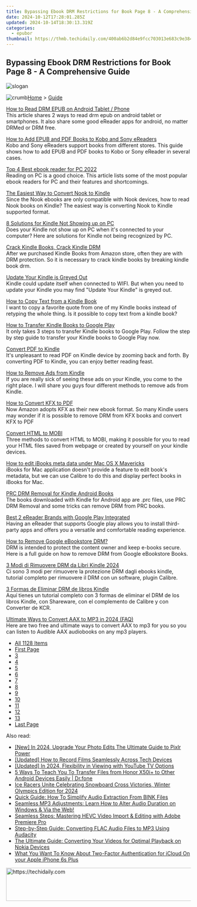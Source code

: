 ```yaml
---
title: Bypassing Ebook DRM Restrictions for Book Page 8 - A Comprehensive Guide
date: 2024-10-12T17:28:01.285Z
updated: 2024-10-14T18:30:13.319Z
categories:
  - epubor
thumbnail: https://thmb.techidaily.com/400ab6b2d84e9fcc703013e683c9e38470acb071407495f0911dc7de431c6c41.jpg
---
```


## Bypassing Ebook DRM Restrictions for Book Page 8 - A Comprehensive Guide

![slogan](http://www.epubor.com/images/guide-banner-word.png)

![crumb](http://www.epubor.com/images/ol_home.png)[Home](https://tools.techidaily.com/epubor/products/) \> [Guide](https://tools.techidaily.com/epubor/products/)

[How to Read DRM EPUB on Android Tablet / Phone](https://tools.techidaily.com/epubor/products/)  
 This article shares 2 ways to read drm epub on android tablet or smartphones. It also share some good eReader apps for android, no matter DRMed or DRM free.

[How to Add EPUB and PDF Books to Kobo and Sony eReaders](https://tools.techidaily.com/epubor/products/)  
 Kobo and Sony eReaders support books from different stores. This guide shows how to add EPUB and PDF books to Kobo or Sony eReader in several cases.

[Top 4 Best ebook reader for PC 2022](https://tools.techidaily.com/epubor/reader/)  
 Reading on PC is a good choice. This article lists some of the most popular ebook readers for PC and their features and shortcomings.

[The Easiest Way to Convert Nook to Kindle](https://tools.techidaily.com/epubor/products/)  
 Since the Nook ebooks are only compatible with Nook devices, how to read Nook books on Kindle? The easiest way is converting Nook to Kindle supported format. 

[8 Solutions for Kindle Not Showing up on PC](https://tools.techidaily.com/epubor/products/)  
 Does your Kindle not show up on PC when it's connected to your computer? Here are solutions for Kindle not being recognized by PC. 

[Crack Kindle Books, Crack Kindle DRM](https://tools.techidaily.com/epubor/products/)  
 After we purchased Kindle Books from Amazon store, often they are with DRM protection. So it is necessary to crack kindle books by breaking kindle book drm.

[Update Your Kindle is Greyed Out](https://tools.techidaily.com/epubor/products/)  
 Kindle could update itself when connected to WIFI. But when you need to update your Kindle you may find "Update Your Kindle" is greyed out. 

[How to Copy Text from a Kindle Book](https://tools.techidaily.com/epubor/products/)  
 I want to copy a favorite quote from one of my Kindle books instead of retyping the whole thing. Is it possible to copy text from a kindle book?

[How to Transfer Kindle Books to Google Play](https://tools.techidaily.com/epubor/products/)  
 It only takes 3 steps to transfer Kindle books to Google Play. Follow the step by step guide to transfer your Kindle books to Google Play now.

[Convert PDF to Kindle](https://tools.techidaily.com/epubor/products/)  
 It's unpleasant to read PDF on Kindle device by zooming back and forth. By converting PDF to Kindle, you can enjoy better reading feast.

[How to Remove Ads from Kindle](https://tools.techidaily.com/epubor/products/)  
 If you are really sick of seeing these ads on your Kindle, you come to the right place. I will share you guys four different methods to remove ads from Kindle.

[How to Convert KFX to PDF](https://tools.techidaily.com/epubor/products/)  
 Now Amazon adopts KFX as their new ebook format. So many Kindle users may wonder if it is possible to remove DRM from KFX books and convert KFX to PDF

[Convert HTML to MOBI](https://tools.techidaily.com/epubor/products/)  
 Three methods to convert HTML to MOBI, making it possible for you to read your HTML files saved from webpage or created by yourself on your kindle devices.

[How to edit iBooks meta data under Mac OS X Mavericks](https://tools.techidaily.com/epubor/products/)  
 iBooks for Mac application doesn't provide a feature to edit book's metadata, but we can use Calibre to do this and display perfect books in iBooks for Mac.

[PRC DRM Removal for Kindle Android Books](https://tools.techidaily.com/epubor/products/)  
 The books downloaded with Kindle for Android app are .prc files, use PRC DRM Removal and some tricks can remove DRM from PRC books.

[Best 2 eReader Brands with Google Play Integrated](https://tools.techidaily.com/epubor/reader/)  
 Having an eReader that supports Google play allows you to install third-party apps and offers you a versatile and comfortable reading experience. 

[How to Remove Google eBookstore DRM?](https://tools.techidaily.com/epubor/products/)  
 DRM is intended to protect the content owner and keep e-books secure. Here is a full guide on how to remove DRM from Google eBookstore Books.

[3 Modi di Rimuovere DRM da Libri Kindle 2024](https://tools.techidaily.com/epubor/products/)  
 Ci sono 3 modi per rimuovere la protezione DRM dagli ebooks kindle, tutorial completo per rimuovere il DRM con un software, plugin Calibre.

[3 Formas de Eliminar DRM de libros Kindle](https://tools.techidaily.com/epubor/products/)  
 Aquí tienes un tutorial completo con 3 formas de eliminar el DRM de los libros Kindle, con Shareware, con el complemento de Calibre y con Converter de KCR.

[Ultimate Ways to Convert AAX to MP3 in 2024 (FAQ)](http://www.epubor.com/convert-aax-to-mp3.html)  
 Here are two free and ultimate ways to convert AAX to mp3 for you so you can listen to Audible AAX audiobooks on any mp3 players.

* [All 1128 Items](https://tools.techidaily.com/epubor/products/)
* [First Page](https://tools.techidaily.com/epubor/products/)
* [3](https://tools.techidaily.com/epubor/products/)
* [4](https://tools.techidaily.com/epubor/products/)
* [5](https://tools.techidaily.com/epubor/products/)
* [6](https://tools.techidaily.com/epubor/products/)
* [7](https://tools.techidaily.com/epubor/products/)
* [8](https://tools.techidaily.com/epubor/products/)
* [9](https://tools.techidaily.com/epubor/products/)
* [10](https://tools.techidaily.com/epubor/products/)
* [11](https://tools.techidaily.com/epubor/products/)
* [12](https://tools.techidaily.com/epubor/products/)
* [13](https://tools.techidaily.com/epubor/products/)
* [Last Page](https://tools.techidaily.com/epubor/products/)

<ins class="adsbygoogle"
     style="display:block"
     data-ad-format="autorelaxed"
     data-ad-client="ca-pub-7571918770474297"
     data-ad-slot="1223367746"></ins>

<ins class="adsbygoogle"
     style="display:block"
     data-ad-client="ca-pub-7571918770474297"
     data-ad-slot="8358498916"
     data-ad-format="auto"
     data-full-width-responsive="true"></ins>

<span class="atpl-alsoreadstyle">Also read:</span>
<div><ul>
<li><a href="https://fox-hovers.techidaily.com/new-in-2024-upgrade-your-photo-edits-the-ultimate-guide-to-pixlr-power/"><u>[New] In 2024, Upgrade Your Photo Edits The Ultimate Guide to Pixlr Power</u></a></li>
<li><a href="https://screen-capture.techidaily.com/updated-how-to-record-films-seamlessly-across-tech-devices/"><u>[Updated] How to Record Films Seamlessly Across Tech Devices</u></a></li>
<li><a href="https://eaxpv-info.techidaily.com/updated-in-2024-flexibility-in-viewing-with-youtube-tv-options/"><u>[Updated] In 2024, Flexibility in Viewing with YouTube TV Options</u></a></li>
<li><a href="https://blog-min.techidaily.com/5-ways-to-teach-you-to-transfer-files-from-honor-x50iplus-to-other-android-devices-easily-drfone-by-drfone-transfer-from-android-transfer-from-android/"><u>5 Ways To Teach You To Transfer Files from Honor X50i+ to Other Android Devices Easily | Dr.fone</u></a></li>
<li><a href="https://some-knowledge.techidaily.com/ice-racers-unite-celebrating-snowboard-cross-victories-winter-olympics-edition-for-2024/"><u>Ice Racers Unite Celebrating Snowboard Cross Victories, Winter Olympics Edition for 2024</u></a></li>
<li><a href="https://discover-bits.techidaily.com/quick-guide-how-to-simplify-audio-extraction-from-bink-files/"><u>Quick Guide: How To Simplify Audio Extraction From BINK Files</u></a></li>
<li><a href="https://discover-bits.techidaily.com/seamless-mp3-adjustments-learn-how-to-alter-audio-duration-on-windows-and-via-the-web/"><u>Seamless MP3 Adjustments: Learn How to Alter Audio Duration on Windows & Via the Web!</u></a></li>
<li><a href="https://discover-bits.techidaily.com/seamless-steps-mastering-hevc-video-import-and-editing-with-adobe-premiere-pro/"><u>Seamless Steps: Mastering HEVC Video Import & Editing with Adobe Premiere Pro</u></a></li>
<li><a href="https://discover-bits.techidaily.com/step-by-step-guide-converting-flac-audio-files-to-mp3-using-audacity/"><u>Step-by-Step Guide: Converting FLAC Audio Files to MP3 Using Audacity</u></a></li>
<li><a href="https://discover-bits.techidaily.com/the-ultimate-guide-converting-your-videos-for-optimal-playback-on-nokia-devices/"><u>The Ultimate Guide: Converting Your Videos for Optimal Playback on Nokia Devices</u></a></li>
<li><a href="https://activate-lock.techidaily.com/what-you-want-to-know-about-two-factor-authentication-for-icloud-on-your-apple-iphone-6s-plus-by-drfone-ios/"><u>What You Want To Know About Two-Factor Authentication for iCloud On your Apple iPhone 6s Plus</u></a></li>
</ul></div>

<!-- affiliate ads begin -->
<a href="https://aligracehair.sjv.io/c/5597632/1880944/19272" target="_top" id="1880944">
  <img src="//a.impactradius-go.com/display-ad/19272-1880944" border="0" alt="https://techidaily.com" width="728" height="90"/>
</a>
<img height="0" width="0" src="https://aligracehair.sjv.io/i/5597632/1880944/19272" style="position:absolute;visibility:hidden;" border="0" />
<!-- affiliate ads end -->

